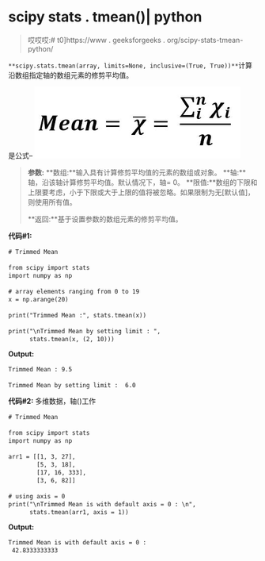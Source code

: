 # scipy stats . tmean()| python

> 哎哎哎:# t0]https://www . geeksforgeeks . org/scipy-stats-tmean-python/

`**scipy.stats.tmean(array, limits=None, inclusive=(True, True))**`计算沿数组指定轴的数组元素的修剪平均值。

是公式–
![](img/a66fab605678af4a57b07c619882c187.png)

> **参数:**
> **数组:**输入具有计算修剪平均值的元素的数组或对象。
> **轴:**轴，沿该轴计算修剪平均值。默认情况下，轴= 0。
> **限值:**数组的下限和上限要考虑，小于下限或大于上限的值将被忽略。如果限制为无[默认值]，则使用所有值。
> 
> **返回:**基于设置参数的数组元素的修剪平均值。

**代码#1:**

```
# Trimmed Mean 

from scipy import stats
import numpy as np 

# array elements ranging from 0 to 19
x = np.arange(20)

print("Trimmed Mean :", stats.tmean(x)) 

print("\nTrimmed Mean by setting limit : ", 
      stats.tmean(x, (2, 10)))
```

**Output:**

```
Trimmed Mean : 9.5

Trimmed Mean by setting limit :  6.0

```

**代码#2:** 多维数据，轴()工作

```
# Trimmed Mean 

from scipy import stats
import numpy as np 

arr1 = [[1, 3, 27], 
        [5, 3, 18], 
        [17, 16, 333], 
        [3, 6, 82]] 

# using axis = 0
print("\nTrimmed Mean is with default axis = 0 : \n", 
      stats.tmean(arr1, axis = 1))
```

**Output:**

```
Trimmed Mean is with default axis = 0 : 
 42.8333333333

```